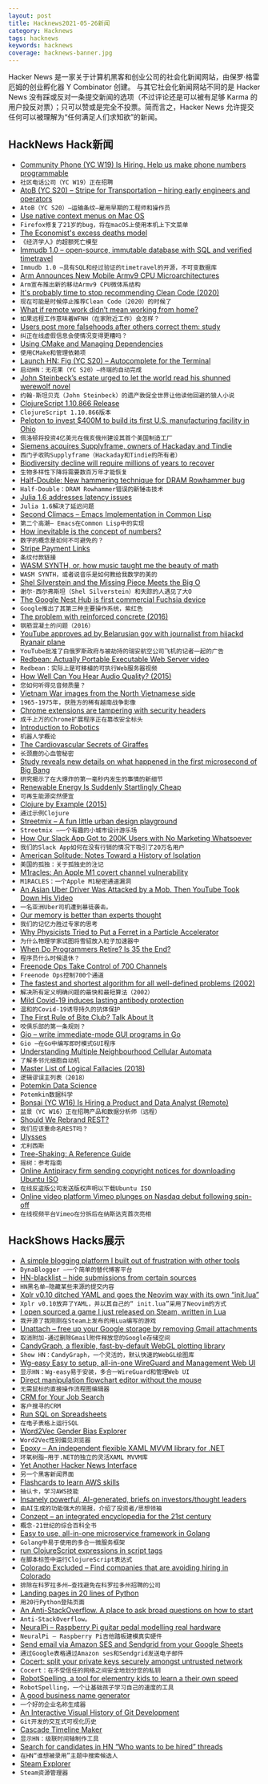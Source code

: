 ```yaml
---
layout: post
title: Hacknews2021-05-26新闻
category: Hacknews
tags: hacknews
keywords: hacknews
coverage: hacknews-banner.jpg
---
```


Hacker News 是一家关于计算机黑客和创业公司的社会化新闻网站，由保罗·格雷厄姆的创业孵化器 Y Combinator 创建。
与其它社会化新闻网站不同的是 Hacker News 没有踩或反对一条提交新闻的选项（不过评论还是可以被有足够 Karma 的用户投反对票）；只可以赞或是完全不投票。简而言之，Hacker News 允许提交任何可以被理解为“任何满足人们求知欲”的新闻。

## HackNews Hack新闻


- [Community Phone (YC W19) Is Hiring. Help us make phone numbers programmable](https://www.ycombinator.com/companies/community-phone-company/jobs/ENwCu0g-fullstack-engineer)
- `社区电话公司（YC W19）正在招聘`
- [AtoB (YC S20) – Stripe for Transportation – hiring early engineers and operators](https://careers.atob.com/)
- `AtoB（YC S20）–运输条纹–雇用早期的工程师和操作员`
- [Use native context menus on Mac OS](https://bugzilla.mozilla.org/show_bug.cgi?id=34572)
- `Firefox修复了21岁的bug，将在macOS上使用本机上下文菜单`
- [The Economist's excess deaths model](https://github.com/TheEconomist/covid-19-the-economist-global-excess-deaths-model)
- `《经济学人》的超额死亡模型`
- [Immudb 1.0 – open-source, immutable database with SQL and verified timetravel](https://www.codenotary.com/blog/immudb-release-1-0)
- `Immudb 1.0 –具有SQL和经过验证的timetravel的开源，不可变数据库`
- [Arm Announces New Mobile Armv9 CPU Microarchitectures](https://www.anandtech.com/show/16693/arm-announces-mobile-armv9-cpu-microarchitectures-cortexx2-cortexa710-cortexa510)
- `Arm宣布推出新的移动Armv9 CPU微体系结构`
- [It's probably time to stop recommending Clean Code (2020)](https://qntm.org/clean?tw=)
- `现在可能是时候停止推荐Clean Code（2020）的时候了`
- [What if remote work didn’t mean working from home?](https://www.newyorker.com/culture/cultural-comment/remote-work-not-from-home)
- `如果远程工作意味着WFNH（在家附近工作）会怎样？`
- [Users post more falsehoods after others correct them: study](https://news.mit.edu/2021/misinformation-correcting-worse-0520)
- `纠正在线虚假信息会使情况变得更糟吗？`
- [Using CMake and Managing Dependencies](https://eliasdaler.github.io/using-cmake/)
- `使用CMake和管理依赖项`
- [Launch HN: Fig (YC S20) – Autocomplete for the Terminal](https://fig.io?ref=hn)
- `启动HN：无花果（YC S20）–终端的自动完成`
- [John Steinbeck’s estate urged to let the world read his shunned werewolf novel](https://www.theguardian.com/books/2021/may/22/john-steinbecks-estate-urged-to-let-the-world-read-his-shunned-werewolf-novel)
- `约翰·斯坦贝克（John Steinbeck）的遗产敦促全世界让他读他回避的狼人小说`
- [ClojureScript 1.10.866 Release](https://clojurescript.org/news/2021-05-24-release)
- `ClojureScript 1.10.866版本`
- [Peloton to invest $400M to build its first U.S. manufacturing facility in Ohio](https://www.cnbc.com/2021/05/24/peloton-to-invest-400-million-on-first-us-production-facility-in-ohio.html)
- `佩洛顿将投资4亿美元在俄亥俄州建设其首个美国制造工厂`
- [Siemens acquires Supplyframe, owners of Hackaday and Tindie](https://blog.adafruit.com/2021/05/17/siemens-acquires-supplyframe-hackaday-tindie-too/)
- `西门子收购Supplyframe（Hackaday和Tindie的所有者）`
- [Biodiversity decline will require millions of years to recover](https://www.europeanscientist.com/en/environment/biodiversity-decline-will-require-millions-of-years-to-recover/)
- `生物多样性下降将需要数百万年才能恢复`
- [Half-Double: New hammering technique for DRAM Rowhammer bug](https://security.googleblog.com/2021/05/introducing-half-double-new-hammering.html)
- `Half-Double：DRAM Rowhammer错误的新锤击技术`
- [Julia 1.6 addresses latency issues](https://lwn.net/SubscriberLink/856819/c865652ad4dc06d0/)
- `Julia 1.6解决了延迟问题`
- [Second Climacs – Emacs Implementation in Common Lisp](https://github.com/robert-strandh/Second-Climacs)
- `第二个高潮– Emacs在Common Lisp中的实现`
- [How inevitable is the concept of numbers?](https://writings.stephenwolfram.com/2021/05/how-inevitable-is-the-concept-of-numbers/)
- `数字的概念是如何不可避免的？`
- [Stripe Payment Links](https://stripe.com/payments/payment-links)
- `条纹付款链接`
- [WASM SYNTH, or, how music taught me the beauty of math](https://timdaub.github.io/2020/02/19/wasm-synth/)
- `WASM SYNTH，或者说音乐是如何教给我数学的美的`
- [Shel Silverstein and the Missing Piece Meets the Big O](https://newsletter.butwhatfor.com/p/takeaway-tuesday-the-missing-piece)
- `谢尔·西尔弗斯坦（Shel Silverstein）和失踪的人遇见了大O`
- [The Google Nest Hub is first commercial Fuchsia device](https://arstechnica.com/gadgets/2021/05/google-launches-its-third-major-operating-system-fuchsia/)
- `Google推出了其第三种主要操作系统，紫红色`
- [The problem with reinforced concrete (2016)](https://theconversation.com/the-problem-with-reinforced-concrete-56078)
- `钢筋混凝土的问题（2016）`
- [YouTube approves ad by Belarusian gov with journalist from hijackd Ryanair plane](https://twitter.com/TadeuszGiczan/status/1397200848145559552)
- `YouTube批准了白俄罗斯政府与被劫持的瑞安航空公司飞机的记者一起的广告`
- [Redbean: Actually Portable Executable Web Server video](https://www.youtube.com/watch?v=1ZTRb-2DZGs&list=PL1y1iaEtjSYitzKXzrE8wcQvEsw9dImn0&index=33)
- `Redbean：实际上是可移植的可执行Web服务器视频`
- [How Well Can You Hear Audio Quality? (2015)](https://www.npr.org/sections/therecord/2015/06/02/411473508/how-well-can-you-hear-audio-quality)
- `您如何听得见音频质量？ `
- [Vietnam War images from the North Vietnamese side](https://rarehistoricalphotos.com/vietnam-war-images-from-vietnamese-photographers/)
- `1965-1975年，获胜方的稀有越南战争影像`
- [Chrome extensions are tampering with security headers](https://therecord.media/thousands-of-chrome-extensions-are-tampering-with-security-headers/)
- `成千上万的Chrome扩展程序正在篡改安全标头`
- [Introduction to Robotics](https://robotacademy.net.au/masterclass/introduction-to-robotics/?lesson=206)
- `机器人学概论`
- [The Cardiovascular Secrets of Giraffes](https://www.smithsonianmag.com/science-nature/cardiovascular-secrets-giraffes-180977785/)
- `长颈鹿的心血管秘密`
- [Study reveals new details on what happened in the first microsecond of Big Bang](https://phys.org/news/2021-05-reveals-microsecond-big.html)
- `研究揭示了在大爆炸的第一毫秒内发生的事情的新细节`
- [Renewable Energy Is Suddenly Startlingly Cheap](https://www.newyorker.com/news/annals-of-a-warming-planet/renewable-energy-is-suddenly-startlingly-cheap)
- `可再生能源突然便宜`
- [Clojure by Example (2015)](https://kimh.github.io/clojure-by-example/#about)
- `通过示例Clojure`
- [Streetmix – A fun little urban design playground](https://streetmix.net/)
- `Streetmix –一个有趣的小城市设计游乐场`
- [How Our Slack App Got to 200K Users with No Marketing Whatsoever](https://ae.studio/blog/how-our-slack-app-got-to-200k-users-with-no-marketing-whatsoever)
- `我们的Slack App如何在没有行销的情况下吸引了20万名用户`
- [American Solitude: Notes Toward a History of Isolation](https://www.historians.org/publications-and-directories/perspectives-on-history/march-2021/american-solitude-notes-toward-a-history-of-isolation)
- `美国的孤独：关于孤独史的注记`
- [M1racles: An Apple M1 covert channel vulnerability](https://m1racles.com/)
- `M1RACLES：一个Apple M1秘密通道漏洞`
- [An Asian Uber Driver Was Attacked by a Mob. Then YouTube Took Down His Video](https://www.inquiremore.com/p/an-asian-uber-driver-was-attacked)
- `一名亚洲Uber司机遭到暴徒袭击。`
- [Our memory is better than experts thought](https://www.scientificamerican.com/article/our-memory-is-even-better-than-experts-thought/)
- `我们的记忆力胜过专家的思考`
- [Why Physicists Tried to Put a Ferret in a Particle Accelerator](https://www.atlasobscura.com/articles/felicia-ferret-particle-accelerator-fermilab.html)
- `为什么物理学家试图将雪貂放入粒子加速器中`
- [When Do Programmers Retire? Is 35 the End?](https://betterprogramming.pub/when-do-programmers-retire-is-35-the-end-72d173760ee2)
- `程序员什么时候退休？ `
- [Freenode Ops Take Control of 700 Channels](https://mastodon.sdf.org/@kline/106299403921451814)
- `Freenode Ops控制700个通道`
- [The fastest and shortest algorithm for all well-defined problems (2002)](https://www.researchgate.net/publication/220180215_The_Fastest_and_Shortest_Algorithm_for_All_Well-Defined_Problems)
- `解决所有定义明确问题的最快和最短算法（2002）`
- [Mild Covid-19 induces lasting antibody protection](https://medicine.wustl.edu/news/good-news-mild-covid-19-induces-lasting-antibody-protection/)
- `温和的Covid-19诱导持久的抗体保护`
- [The First Rule of Bite Club? Talk About It](https://www.outsideonline.com/2423563/bite-club-shark-attack-community)
- `咬俱乐部的第一条规则？`
- [Gio – write immediate-mode GUI programs in Go](https://gioui.org/)
- `Gio –在Go中编写即时模式GUI程序`
- [Understanding Multiple Neighbourhood Cellular Automata](https://slackermanz.com/understanding-multiple-neighborhood-cellular-automata/)
- `了解多邻元细胞自动机`
- [Master List of Logical Fallacies (2018)](http://utminers.utep.edu/omwilliamson/ENGL1311/fallacies.htm)
- `逻辑谬误主列表（2018）`
- [Potemkin Data Science](https://mcorrell.medium.com/potemkin-data-science-fba2b5ba5cc6)
- `Potemkin数据科学`
- [Bonsai (YC W16) Is Hiring a Product and Data Analyst (Remote)](https://www.ycombinator.com/companies/bonsai/jobs/emuGR5Z-data-analyst-remote)
- `盆景（YC W16）正在招聘产品和数据分析师（远程）`
- [Should We Rebrand REST?](https://kieranpotts.com/rebranding-rest/)
- `我们应该重命名REST吗？`
- [Ulysses](http://www.mit.edu/~kcr/poetry/tennyson_ulysses.html)
- `尤利西斯`
- [Tree-Shaking: A Reference Guide](https://www.smashingmagazine.com/2021/05/tree-shaking-reference-guide/)
- `摇树：参考指南`
- [Online Antipiracy firm sending copyright notices for downloading Ubuntu ISO](https://www.reddit.com/r/linux/comments/nkztyv)
- `在线反盗版公司发送版权声明以下载Ubuntu ISO`
- [Online video platform Vimeo plunges on Nasdaq debut following spin-off](https://www.channelnewsasia.com/news/business/online-video-platform-vimeo-plunges-on-nasdaq-debut-following-spin-off-14884224)
- `在线视频平台Vimeo在分拆后在纳斯达克首次亮相`


## HackShows Hacks展示

- [ A simple blogging platform I built out of frustration with other tools](https://www.dynablogger.com/)
- `DynaBlogger –一个简单的替代博客平台`
- [ HN-blacklist – hide submissions from certain sources](https://github.com/booleandilemma/hn-blacklist)
- `HN黑名单–隐藏某些来源的提交内容`
- [ Xplr v0.10 ditched YAML and goes the Neovim way with its own “init.lua”](https://github.com/sayanarijit/xplr/discussions/183)
- `Xplr v0.10放弃了YAML，并以其自己的“ init.lua”采用了Neovim的方式`
- [ I open sourced a game I just released on Steam, written in Lua](https://github.com/a327ex/SNKRX)
- `我开源了我刚刚在Steam上发布的用Lua编写的游戏`
- [ Unattach – free up your Google storage by removing Gmail attachments](item?id=27256186)
- `取消附加-通过删除Gmail附件释放您的Google存储空间`
- [ CandyGraph, a flexible, fast-by-default WebGL plotting library](https://github.com/wwwtyro/candygraph)
- `Show HN：CandyGraph，一个灵活的，默认快速的WebGL绘图库`
- [ Wg-easy Easy to setup, all-in-one WireGuard and Management Web UI](https://github.com/WeeJeWel/wg-easy/blob/master/README.md)
- `显示HN：Wg-easy易于安装，多合一WireGuard和管理Web UI`
- [ Direct manipulation flowchart editor without the mouse](https://www.knotend.com)
- `无需鼠标的直接操作流程图编辑器`
- [ CRM for Your Job Search](https://www.kiter.app/#/)
- `客户搜寻的CRM`
- [ Run SQL on Spreadsheets](https://spanrr.com/)
- `在电子表格上运行SQL`
- [ Word2Vec Gender Bias Explorer](https://chanind.github.io/word2vec-gender-bias-explorer)
- `Word2Vec性别偏见浏览器`
- [ Epoxy – An independent flexible XAML MVVM library for .NET](https://github.com/kekyo/Epoxy)
- `环氧树脂–用于.NET的独立的灵活XAML MVVM库`
- [ Yet Another Hacker News Interface](https://yahni.news)
- `另一个黑客新闻界面`
- [ Flashcards to learn AWS skills](https://cloudbite.attejuvonen.fi/)
- `抽认卡，学习AWS技能`
- [ Insanely powerful, AI-generated, briefs on investors/thought leaders](https://www.teza.ai)
- `由AI生成的功能强大的简报，介绍了投资者/思想领袖`
- [ Conzept – an integrated encyclopedia for the 21st century](https://conze.pt/explore)
- `概念-21世纪的综合百科全书`
- [ Easy to use, all-in-one microservice framework in Golang](https://github.com/tal-tech/go-zero)
- `Golang中易于使用的多合一微服务框架`
- [ run ClojureScript expressions in script tags](https://borkdude.github.io/sci-script-tag/)
- `在脚本标签中运行ClojureScript表达式`
- [ Colorado Excluded – Find companies that are avoiding hiring in Colorado](item?id=27265447)
- `排除在科罗拉多州–查找避免在科罗拉多州招聘的公司`
- [ Landing pages in 20 lines of Python](https://github.com/true3dco/splashgen)
- `用20行Python登陆页面`
- [ An Anti-StackOverflow. A place to ask broad questions on how to start](item?id=27262878)
- `Anti-StackOverflow。`
- [ NeuralPi – Raspberry Pi guitar pedal modelling real hardware](https://github.com/GuitarML/NeuralPi)
- `NeuralPi – Raspberry Pi吉他踏板建模真实硬件`
- [ Send email via Amazon SES and Sendgrid from your Google Sheets](https://www.sendsimple.app)
- `通过Google表格通过Amazon ses和Sendgrid发送电子邮件`
- [ Cocert: split your private keys securely amongst untrusted network](https://github.com/Dentrax/cocert)
- `Cocert：在不受信任的网络之间安全地划分您的私钥`
- [ RobotSpelling, a tool for elementry kids to learn a their own speed](https://robotspelling.com/)
- `RobotSpelling，一个让基础孩子学习自己的速度的工具`
- [ A good business name generator](https://looka.com/business-name-generator)
- `一个好的企业名称生成器`
- [ An Interactive Visual History of Git Development](https://git-history.jpalmer.dev/)
- `Git开发的交互式可视化历史`
- [ Cascade Timeline Maker](https://cascade.page)
- `显示HN：级联时间轴制作工具`
- [ Search for candidates in HN “Who wants to be hired” threads](https://seisvelas.github.io/hn-candidates-search/)
- `在HN“谁想被录用”主题中搜索候选人`
- [ Steam Explorer](https://eki-anjo.shinyapps.io/steam-shiny/)
- `Steam资源管理器`

